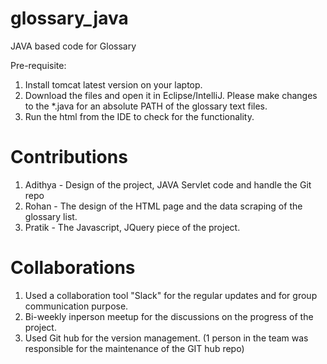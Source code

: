 # glossary_java
JAVA based code for Glossary

Pre-requisite:
1. Install tomcat latest version on your laptop.
2. Download the files and open it in Eclipse/IntelliJ. Please make changes to the *.java for an absolute PATH of the glossary text files.
3. Run the html from the IDE to check for the functionality.




# Contributions

1. Adithya - Design of the project, JAVA Servlet code and handle the Git repo
2. Rohan - The design of the HTML page and the data scraping of the glossary list.
3. Pratik - The Javascript, JQuery piece of the project.


# Collaborations

1. Used a collaboration tool "Slack" for the regular updates and for group communication purpose.
2. Bi-weekly inperson meetup for the discussions on the progress of the project.
3. Used Git hub for the version management. (1 person in the team was responsible for the maintenance of the GIT hub repo)
